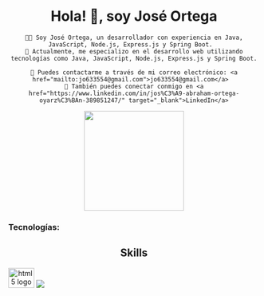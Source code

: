 <div align="center">
    <h1>Hola! 👋, soy <b>José Ortega</b></h1>
    
    🧑‍💻 Soy José Ortega, un desarrollador con experiencia en Java, JavaScript, Node.js, Express.js y Spring Boot.  
    🔧 Actualmente, me especializo en el desarrollo web utilizando tecnologías como Java, JavaScript, Node.js, Express.js y Spring Boot.
    
    📧 Puedes contactarme a través de mi correo electrónico: <a href="mailto:jo633554@gmail.com">jo633554@gmail.com</a>  
    🔗 También puedes conectar conmigo en <a href="https://www.linkedin.com/in/jos%C3%A9-abraham-ortega-oyarz%C3%BAn-389851247/" target="_blank">LinkedIn</a>
</div>

<div align="center">
  <img height="200" src="https://www.topito.com/wp-content/uploads/2013/01/code-21.gif"  />
</div>

### Tecnologías:

<div style="display:inline; width:100%" align="center">
    <h2>Skills</h2>
    <img src="https://cdn.jsdelivr.net/gh/devicons/devicon/icons/html5/html5-original.svg" height="40" width="52" alt="html5 logo"  />
    <img src="https://cdn.jsdelivr.net/gh/devicons/devicon/icons/css3/css3-original.svg"
